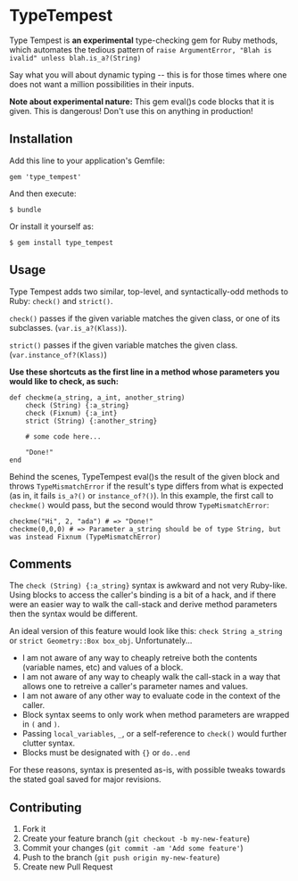 # TypeTempest

Type Tempest is **an experimental** type-checking gem for Ruby methods, which automates the tedious pattern of `raise ArgumentError, "Blah is ivalid" unless blah.is_a?(String)`

Say what you will about dynamic typing -- this is for those times where one does not want a million possibilities in their inputs.

**Note about experimental nature:** This gem eval()s code blocks that it is given. This is dangerous! Don't use this on anything in production!

## Installation

Add this line to your application's Gemfile:

    gem 'type_tempest'

And then execute:

    $ bundle

Or install it yourself as:

    $ gem install type_tempest

## Usage

Type Tempest adds two similar, top-level, and syntactically-odd methods to Ruby: `check()` and `strict()`.

`check()` passes if the given variable matches the given class, or one of its subclasses. (`var.is_a?(Klass)`).

`strict()` passes if the given variable matches the given class. (`var.instance_of?(Klass)`)

**Use these shortcuts as the first line in a method whose parameters you would like to check, as such:**


	def checkme(a_string, a_int, another_string)
		check (String) {:a_string}
		check (Fixnum) {:a_int}
		strict (String) {:another_string}

		# some code here...

		"Done!"
	end

Behind the scenes, TypeTempest eval()s the result of the given block and throws `TypeMismatchError` if the result's type differs from what is expected (as in, it fails `is_a?()` or `instance_of?()`). In this example, the first call to `checkme()` would pass, but the second would throw `TypeMismatchError`:


    checkme("Hi", 2, "ada") # => "Done!"
    checkme(0,0,0) # => Parameter a_string should be of type String, but was instead Fixnum (TypeMismatchError)

## Comments

The `check (String) {:a_string}` syntax is awkward and not very Ruby-like. Using blocks to access the caller's binding is a bit of a hack, and if there were an easier way to walk the call-stack and derive method parameters then the syntax would be different.

An ideal version of this feature would look like this: `check String a_string` or `strict Geometry::Box box_obj`. Unfortunately...

* I am not aware of any way to cheaply retreive both the contents (variable names, etc) and values of a block.
* I am not aware of any way to cheaply walk the call-stack in a way that allows one to retreive a caller's parameter names and values.
* I am not aware of any other way to evaluate code in the context of the caller.
* Block syntax seems to only work when method parameters are wrapped in `(` and `)`.
* Passing `local_variables`, `_`, or a self-reference to `check()` would further clutter syntax.
* Blocks must be designated with `{}` or `do..end`

For these reasons, syntax is presented as-is, with possible tweaks towards the stated goal saved for major revisions.

## Contributing

1. Fork it
2. Create your feature branch (`git checkout -b my-new-feature`)
3. Commit your changes (`git commit -am 'Add some feature'`)
4. Push to the branch (`git push origin my-new-feature`)
5. Create new Pull Request
